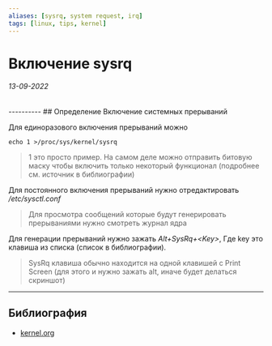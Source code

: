 ```yaml
---
aliases: [sysrq, system request, irq]
tags: [linux, tips, kernel]
---
```

# Включение sysrq
<h6>13-09-2022</h6>
----------
## Определение
Включение системных прерываний

Для единоразового включения прерываний можно
```shell
echo 1 >/proc/sys/kernel/sysrq
```

> 1 это просто пример. На самом деле можно отправить битовую маску чтобы включить только некоторый функционал (подробнее см. источник в библиографии)

Для постоянного включения прерываний нужно отредактировать */etc/sysctl.conf*

> Для просмотра сообщений которые будут генерировать прерываниями нужно смотреть журнал ядра

Для генерации прерываний нужно зажать *Alt+SysRq+\<Key\>*, Где key это клавиша из списка (список в библиографии).
> SysRq клавиша обычно находится на одной клавишей с Print Screen (для этого и нужно зажать alt, иначе будет делаться скриншот)

---
## Библиография
- [kernel.org](https://www.kernel.org/doc/html/latest/admin-guide/sysrq.html)
